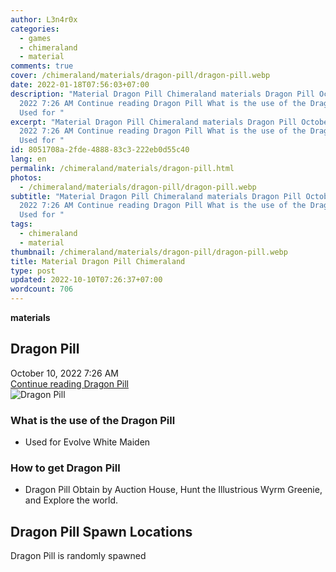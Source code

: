 ```yaml
---
author: L3n4r0x
categories:
  - games
  - chimeraland
  - material
comments: true
cover: /chimeraland/materials/dragon-pill/dragon-pill.webp
date: 2022-01-18T07:56:03+07:00
description: "Material Dragon Pill Chimeraland materials Dragon Pill October 10,
  2022 7:26 AM Continue reading Dragon Pill What is the use of the Dragon Pill
  Used for "
excerpt: "Material Dragon Pill Chimeraland materials Dragon Pill October 10,
  2022 7:26 AM Continue reading Dragon Pill What is the use of the Dragon Pill
  Used for "
id: 8051708a-2fde-4888-83c3-222eb0d55c40
lang: en
permalink: /chimeraland/materials/dragon-pill.html
photos:
  - /chimeraland/materials/dragon-pill/dragon-pill.webp
subtitle: "Material Dragon Pill Chimeraland materials Dragon Pill October 10,
  2022 7:26 AM Continue reading Dragon Pill What is the use of the Dragon Pill
  Used for "
tags:
  - chimeraland
  - material
thumbnail: /chimeraland/materials/dragon-pill/dragon-pill.webp
title: Material Dragon Pill Chimeraland
type: post
updated: 2022-10-10T07:26:37+07:00
wordcount: 706
---
```


<link
  rel="stylesheet"
  href="https://rawcdn.githack.com/dimaslanjaka/Web-Manajemen/870a349/css/bootstrap-5-3-0-alpha3-wrapper.css"
/>
<section id="bootstrap-wrapper">
  <div data-bs-theme="dark">
    <div
      class="row g-0 border rounded overflow-hidden flex-md-row mb-4 shadow-sm position-relative bg-dark text-light"
    >
      <div class="col p-4 d-flex flex-column position-static">
        <strong class="d-inline-block mb-2 text-success">materials</strong>
        <h2 class="mb-0">Dragon Pill</h2>
        <div class="mb-1 text-muted">October 10, 2022 7:26 AM</div>
        <a
          href="/chimeraland/materials/dragon-pill.html"
          class="stretched-link d-none text-primary"
          >Continue reading Dragon Pill</a
        >
      </div>
      <div class="col-auto d-none d-md-block d-lg-block">
        <img
          src="https://www.webmanajemen.com/chimeraland/materials/dragon-pill/dragon-pill.webp"
          alt="Dragon Pill"
        />
      </div>
    </div>
    <div class="row">
      <div class="col-lg-6 col-12 mb-2">
        <div class="card">
          <div class="card-body">
            <h3 class="card-title">What is the use of the Dragon Pill</h3>
            <div class="card-text">
              <ul>
                <li>Used for Evolve White Maiden</li>
              </ul>
            </div>
          </div>
        </div>
      </div>
      <div class="col-lg-6 col-12 mb-2">
        <div class="card">
          <div class="card-body">
            <h3 class="card-title">How to get Dragon Pill</h3>
            <div class="card-text">
              <ul>
                <li>
                  Dragon Pill Obtain by Auction House, Hunt the Illustrious Wyrm
                  Greenie, and Explore the world.
                </li>
              </ul>
            </div>
          </div>
        </div>
      </div>
      <div class="col-12 mb-2">
        <h2>Dragon Pill Spawn Locations</h2>
        <p>Dragon Pill is randomly spawned</p>
      </div>
    </div>
  </div>
</section>
